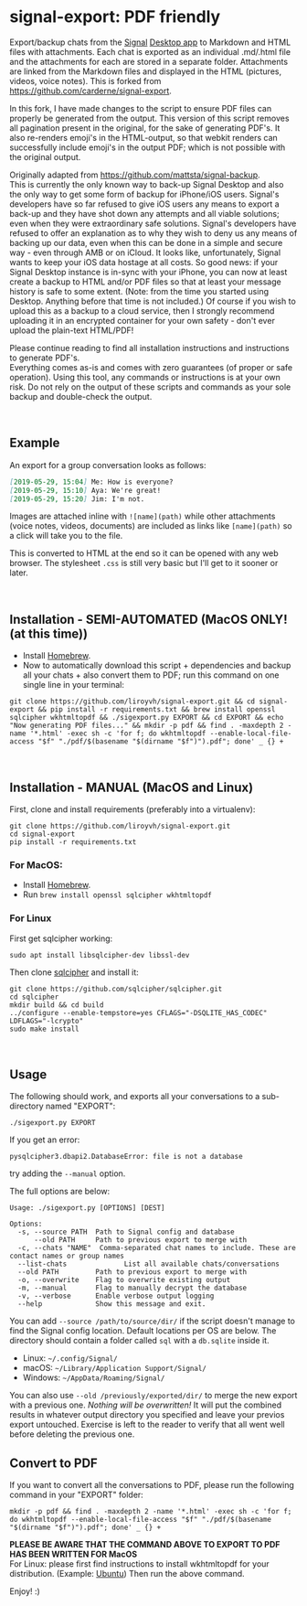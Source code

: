 # signal-export: PDF friendly
Export/backup chats from the [Signal](https://www.signal.org/) [Desktop app](https://www.signal.org/download/) to Markdown and HTML files with attachments. Each chat is exported as an individual .md/.html file and the attachments for each are stored in a separate folder. Attachments are linked from the Markdown files and displayed in the HTML (pictures, videos, voice notes). This is forked from https://github.com/carderne/signal-export. 

In this fork, I have made changes to the script to ensure PDF files can properly be generated from the output. This version of this script removes all pagination present in the original, for the sake of generating PDF's. It also re-renders emoji's in the HTML-output, so that webkit renders can successfully include emoji's in the output PDF; which is not possible with the original output.

Originally adapted from https://github.com/mattsta/signal-backup.  
This is currently the only known way to back-up Signal Desktop and also the only way to get some form of backup for iPhone/iOS users. Signal's developers have so far refused to give iOS users any means to export a back-up and they have shot down any attempts and all viable solutions; even when they were extraordinary safe solutions. Signal's developers have refused to offer an explanation as to why they wish to deny us any means of backing up our data, even when this can be done in a simple and secure way - even through AMB or on iCloud. It looks like, unfortunately, Signal wants to keep your iOS data hostage at all costs. So good news: if your Signal Desktop instance is in-sync with your iPhone, you can now at least create a backup to HTML and/or PDF files so that at least your message history is safe to some extent. (Note: from the time you started using Desktop. Anything before that time is not included.) Of course if you wish to upload this as a backup to a cloud service, then I strongly recommend uploading it in an encrypted container for your own safety - don't ever upload the plain-text HTML/PDF!

Please continue reading to find all installation instructions and instructions to generate PDF's.  
Everything comes as-is and comes with zero guarantees (of proper or safe operation). Using this tool, any commands or instructions is at your own risk. Do not rely on the output of these scripts and commands as your sole backup and double-check the output.

&nbsp;
## Example
An export for a group conversation looks as follows:
```markdown
[2019-05-29, 15:04] Me: How is everyone?
[2019-05-29, 15:10] Aya: We're great!
[2019-05-29, 15:20] Jim: I'm not.
```

Images are attached inline with `![name](path)` while other attachments (voice notes, videos, documents) are included as links like `[name](path)` so a click will take you to the file.

This is converted to HTML at the end so it can be opened with any web browser. 
The stylesheet `.css` is still very basic but I'll get to it sooner or later.

&nbsp;
## Installation - SEMI-AUTOMATED (MacOS ONLY! (at this time))
- Install [Homebrew](https://brew.sh).
- Now to automatically download this script + dependencies and backup all your chats + also convert them to PDF; run this command on one single line in your terminal:
```
git clone https://github.com/liroyvh/signal-export.git && cd signal-export && pip install -r requirements.txt && brew install openssl sqlcipher wkhtmltopdf && ./sigexport.py EXPORT && cd EXPORT && echo "Now generating PDF files..." && mkdir -p pdf && find . -maxdepth 2 -name '*.html' -exec sh -c 'for f; do wkhtmltopdf --enable-local-file-access "$f" "./pdf/$(basename "$(dirname "$f")").pdf"; done' _ {} +
```

&nbsp;
## Installation - MANUAL (MacOS and Linux)


First, clone and install requirements (preferably into a virtualenv):
```
git clone https://github.com/liroyvh/signal-export.git
cd signal-export
pip install -r requirements.txt
```

### For MacOS:
- Install [Homebrew](https://brew.sh).
- Run `brew install openssl sqlcipher wkhtmltopdf`

### For Linux
First get sqlcipher working:
```
sudo apt install libsqlcipher-dev libssl-dev
```

Then clone [sqlcipher](https://github.com/sqlcipher/sqlcipher) and install it:
```
git clone https://github.com/sqlcipher/sqlcipher.git
cd sqlcipher
mkdir build && cd build
../configure --enable-tempstore=yes CFLAGS="-DSQLITE_HAS_CODEC" LDFLAGS="-lcrypto"
sudo make install
```

&nbsp;
## Usage
The following should work, and exports all your conversations to a sub-directory named "EXPORT":
```
./sigexport.py EXPORT
```

If you get an error:

    pysqlcipher3.dbapi2.DatabaseError: file is not a database

try adding the `--manual` option.

The full options are below:
```
Usage: ./sigexport.py [OPTIONS] [DEST]

Options:
  -s, --source PATH  Path to Signal config and database
      --old PATH     Path to previous export to merge with
  -c, --chats "NAME"  Comma-separated chat names to include. These are contact names or group names
  --list-chats              List all available chats/conversations
  --old PATH         Path to previous export to merge with
  -o, --overwrite    Flag to overwrite existing output
  -m, --manual       Flag to manually decrypt the database
  -v, --verbose      Enable verbose output logging
  --help             Show this message and exit.
```

You can add `--source /path/to/source/dir/` if the script doesn't manage to find the Signal config location. Default locations per OS are below. The directory should contain a folder called `sql` with a `db.sqlite` inside it.
- Linux: `~/.config/Signal/`
- macOS: `~/Library/Application Support/Signal/`
- Windows: `~/AppData/Roaming/Signal/`

You can also use `--old /previously/exported/dir/` to merge the new export with a previous one. _Nothing will be overwritten!_ It will put the combined results in whatever output directory you specified and leave your previos export untouched. Exercise is left to the reader to verify that all went well before deleting the previous one.

## Convert to PDF 
If you want to convert all the conversations to PDF, please run the following command in your "EXPORT" folder:
```
mkdir -p pdf && find . -maxdepth 2 -name '*.html' -exec sh -c 'for f; do wkhtmltopdf --enable-local-file-access "$f" "./pdf/$(basename "$(dirname "$f")").pdf"; done' _ {} +
```
**PLEASE BE AWARE THAT THE COMMAND ABOVE TO EXPORT TO PDF HAS BEEN WRITTEN FOR MacOS**  
For Linux: please first find instructions to install wkhtmltopdf for your distribution. (Example: [Ubuntu](https://websiteforstudents.com/how-to-install-wkhtmltopdf-wkhtmltoimage-on-ubuntu-18-04-16-04/)) Then run the above command.

Enjoy! :) 
